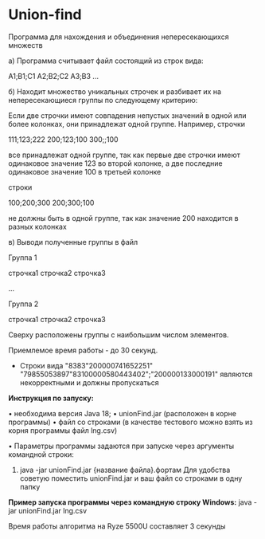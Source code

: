 # Union-find
Программа для нахождения и объединения непересекающихся множеств

а) Программа считывает файл состоящий из строк вида: 

A1;B1;C1
A2;B2;C2
A3;B3
...

б) Находит множество уникальных строчек и разбивает их на непересекающиеся группы по следующему критерию:

Если две строчки имеют совпадения непустых значений в одной или более колонках, они принадлежат одной группе. 
Например, строчки

111;123;222
200;123;100
300;;100

все принадлежат одной группе, так как первые две строчки имеют одинаковое значение 123 во второй колонке, а две последние одинаковое значение 100 в третьей колонке

строки

100;200;300
200;300;100

не должны быть в одной группе, так как значение 200 находится в разных колонках

в) Выводи полученные группы в файл

Группа 1

строчка1
строчка2
строчка3

...

Группа 2

строчка1
строчка2
строчка3

Сверху расположены группы с наибольшим числом элементов.

Приемлемое время работы - до 30 секунд.

* Строки вида
 "8383"200000741652251"
 "79855053897"83100000580443402";"200000133000191"
 являются некорректными и должны пропускаться
 
**Инструкция по запуску:**	

• необходима версия Java 18;
• unionFind.jar (расположен в корне программы)
• файл со строками (в качестве тестового можно взять из корня программы файл lng.csv)

• Параметры программы задаются при запуске через аргументы командной строки: 
1. java -jar unionFind.jar {название файла}.фортам
Для удобства советую поместить unionFind.jar и ваш файл со строками в одну папку

**Пример запуска программы через командную строку Windows:**
java -jar unionFind.jar lng.csv

Время работы алгоритма на 
Ryze 5500U
составляет 3 секунды


